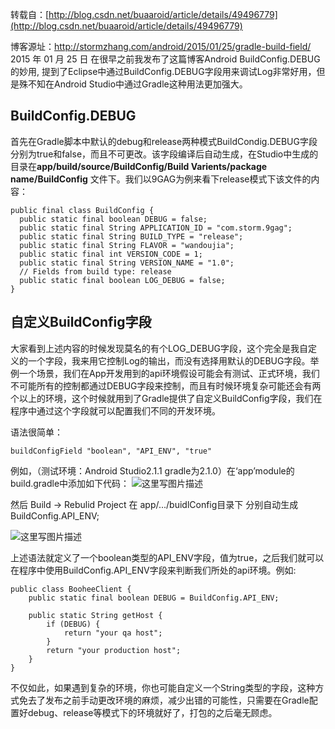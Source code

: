 ﻿转载自：[http://blog.csdn.net/buaaroid/article/details/49496779](http://blog.csdn.net/buaaroid/article/details/49496779)

博客源址：http://stormzhang.com/android/2015/01/25/gradle-build-field/
2015 年 01 月 25 日
在很早之前我发布了这篇博客Android BuildConfig.DEBUG的妙用, 提到了Eclipse中通过BuildConfig.DEBUG字段用来调试Log非常好用，但是殊不知在Android Studio中通过Gradle这种用法更加强大。

BuildConfig.DEBUG
-----------------

首先在Gradle脚本中默认的debug和release两种模式BuildCondig.DEBUG字段分别为true和false，而且不可更改。该字段编译后自动生成，在Studio中生成的目录在**app/build/source/BuildConfig/Build Varients/package name/BuildConfig** 文件下。我们以9GAG为例来看下release模式下该文件的内容：

```
public final class BuildConfig {
  public static final boolean DEBUG = false;
  public static final String APPLICATION_ID = "com.storm.9gag";
  public static final String BUILD_TYPE = "release";
  public static final String FLAVOR = "wandoujia";
  public static final int VERSION_CODE = 1;
  public static final String VERSION_NAME = "1.0";
  // Fields from build type: release
  public static final boolean LOG_DEBUG = false;
}
```

自定义BuildConfig字段
----------------

大家看到上述内容的时候发现莫名的有个LOG_DEBUG字段，这个完全是我自定义的一个字段，我来用它控制Log的输出，而没有选择用默认的DEBUG字段。举例一个场景，我们在App开发用到的api环境假设可能会有测试、正式环境，我们不可能所有的控制都通过DEBUG字段来控制，而且有时候环境复杂可能还会有两个以上的环境，这个时候就用到了Gradle提供了自定义BuildConfig字段，我们在程序中通过这个字段就可以配置我们不同的开发环境。

语法很简单：

```
buildConfigField "boolean", "API_ENV", "true"
```

例如，（测试环境：Android Studio2.1.1 gradle为2.1.0）在‘app’module的build.gradle中添加如下代码：
![这里写图片描述](http://img.blog.csdn.net/20160601231329090)


然后 Build -> Rebulid Project 在 app/.../buidlConfig目录下 分别自动生成BuildConfig.API_ENV;

![这里写图片描述](http://img.blog.csdn.net/20160601231344684)

上述语法就定义了一个boolean类型的API_ENV字段，值为true，之后我们就可以在程序中使用BuildConfig.API_ENV字段来判断我们所处的api环境。例如:

```
public class BooheeClient {
    public static final boolean DEBUG = BuildConfig.API_ENV;

    public static String getHost {
        if (DEBUG) {
            return "your qa host";
        }
        return "your production host";
    }
}
```

不仅如此，如果遇到复杂的环境，你也可能自定义一个String类型的字段，这种方式免去了发布之前手动更改环境的麻烦，减少出错的可能性，只需要在Gradle配置好debug、release等模式下的环境就好了，打包的之后毫无顾虑。